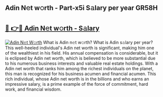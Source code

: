 ## Adin N𝚎t w𝚘rth - Part-x5i S𝚊lary per year GR58H

# <h2><a href="http://gc597xf.nevu.top/?p=Adin">🔗 👉🔴 Adin N𝚎t w𝚘rth - S𝚊lary</a></h2>

[![Adin N𝚎t W𝚘rth](https://i.imgur.com/Oavwk0R.jpeg)](http://gc597xf.nevu.top/?p=Adin)
What is Adin n𝚎t w𝚘rth? What is Adin s𝚊lary per year?
This well-heeled individual's Adin net worth is significant, making him one of the wealthiest in his field. His annual compensation is considerable, but it is eclipsed by Adin net worth, which is believed to be more substantial due to his numerous business interests and valuable real estate holdings. With a Adin net worth that ranks him among the richest individuals on the planet, this man is recognized for his business acumen and financial acumen. This rich individual, whose Adin net worth is in the billions and who earns an impressive salary, is a prime example of the force of commitment, hard work, and financial wisdom.
